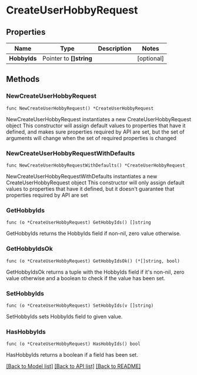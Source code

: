 # CreateUserHobbyRequest

## Properties

Name | Type | Description | Notes
------------ | ------------- | ------------- | -------------
**HobbyIds** | Pointer to **[]string** |  | [optional] 

## Methods

### NewCreateUserHobbyRequest

`func NewCreateUserHobbyRequest() *CreateUserHobbyRequest`

NewCreateUserHobbyRequest instantiates a new CreateUserHobbyRequest object
This constructor will assign default values to properties that have it defined,
and makes sure properties required by API are set, but the set of arguments
will change when the set of required properties is changed

### NewCreateUserHobbyRequestWithDefaults

`func NewCreateUserHobbyRequestWithDefaults() *CreateUserHobbyRequest`

NewCreateUserHobbyRequestWithDefaults instantiates a new CreateUserHobbyRequest object
This constructor will only assign default values to properties that have it defined,
but it doesn't guarantee that properties required by API are set

### GetHobbyIds

`func (o *CreateUserHobbyRequest) GetHobbyIds() []string`

GetHobbyIds returns the HobbyIds field if non-nil, zero value otherwise.

### GetHobbyIdsOk

`func (o *CreateUserHobbyRequest) GetHobbyIdsOk() (*[]string, bool)`

GetHobbyIdsOk returns a tuple with the HobbyIds field if it's non-nil, zero value otherwise
and a boolean to check if the value has been set.

### SetHobbyIds

`func (o *CreateUserHobbyRequest) SetHobbyIds(v []string)`

SetHobbyIds sets HobbyIds field to given value.

### HasHobbyIds

`func (o *CreateUserHobbyRequest) HasHobbyIds() bool`

HasHobbyIds returns a boolean if a field has been set.


[[Back to Model list]](../README.md#documentation-for-models) [[Back to API list]](../README.md#documentation-for-api-endpoints) [[Back to README]](../README.md)


